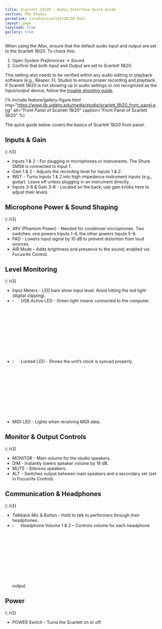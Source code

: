```yaml
---
title: Scarlett 18i20 - Audio Interface Quick Guide
section: The Studio
permalink: /studio/scarlett18i20.html
layout: page
lazyload: true
gallery: true
---
```


When using the iMac, ensure that the default audio input and output are set to the Scarlett 18i20. To check this: 
1. Open *System Preferences* → *Sound*. 
2. Confirm that both *Input* and *Output* are set to *Scarlett 18i20*. 

This setting also needs to be verified within any audio editing or playback software (e.g., Reaper, FL Studio) to ensure proper recording and playback. If Scarlett 18i20 is not showing up in audio settings or not recognized as the input/output device, follow the [trouble shooting guide](https://www.lib.uidaho.edu/studio/troubleshooting.html).

{% include feature/gallery-figure.html img="https://www.lib.uidaho.edu/media/studio/scarlett_18i20_front_panel.png" alt="Front Panel of Scarlett 18i20" caption="Front Panel of Scarlett 18i20" %}

The quick guide below covers the basics of Scarlett 18i20 front panel.

## Inputs & Gain
{:.h3}
- Inputs 1 & 2 - For plugging in microphones or instruments. The Shure SM58 is connected to Input 1. 
- Gain 1 & 2 - Adjusts the recording level for Inputs 1 & 2. 
- INST - Turns Inputs 1 & 2 into high-impedance instrument inputs (e.g., guitar). Leave off unless plugging in an instrument directly. 
- Inputs 3-8 & Gain 3-8 - Located on the back; use gain knobs here to adjust their levels.

## Microphone Power & Sound Shaping 
{:.h3}
- 48V (Phantom Power) - Needed for condenser microphones. Two switches: one powers Inputs 1-4, the other powers Inputs 5-8. 
- PAD - Lowers input signal by 10 dB to prevent distortion from loud sources. 
- AIR Mode - Adds brightness and presence to the sound; enabled via Focusrite Control. 

## Level Monitoring
{:.h3}
- Input Meters - LED bars show input level. Avoid hitting the red light (digital clipping). 
- <img src="https://www.lib.uidaho.edu/media/studio/scarlett_usb_active_led.jpg" alt="USB active Icon" width="5%"> USB Active LED - Green light means connected to the computer. 
- <img src="https://www.lib.uidaho.edu/media/studio/scarlett_locked_led.jpg" alt="Locked LED Icon" width="5%"> Locked LED - Shows the unit’s clock is synced properly. 
- MIDI LED - Lights when receiving MIDI data. 

## Monitor & Output Controls
{:.h3}
- MONITOR - Main volume for the studio speakers. 
- DIM - Instantly lowers speaker volume by 18 dB. 
- MUTE - Silences speakers. 
- ALT - Switches output between main speakers and a secondary set (set in Focusrite Control). 

## Communication & Headphones
{:.h3}
- Talkback Mic & Button - Hold to talk to performers through their headphones. 
- <img src="https://www.lib.uidaho.edu/media/studio/scarlett_headphone.jpg" alt="Headphone Icon" width="5%"> Headphone Volume 1 & 2 – Controls volume for each headphone output. 

## Power
{:.h3}
- POWER Switch - Turns the Scarlett on or off. 
